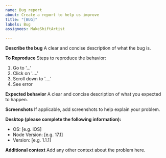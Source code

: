 ```yaml
---
name: Bug report
about: Create a report to help us improve
title: "[BUG]"
labels: Bug
assignees: MakeShiftArtist

---
```


**Describe the bug**
A clear and concise description of what the bug is.

**To Reproduce**
Steps to reproduce the behavior:
1. Go to '...'
2. Click on '....'
3. Scroll down to '....'
4. See error

**Expected behavior**
A clear and concise description of what you expected to happen.

**Screenshots**
If applicable, add screenshots to help explain your problem.

**Desktop (please complete the following information):**
 - OS: [e.g. iOS]
 - Node Version: [e.g. 17.1]
 - Version: [e.g. 1.1.1]

**Additional context**
Add any other context about the problem here.
